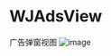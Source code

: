 # WJAdsView
广告弹窗视图
![image](https://github.com/XiMingJun/WJAdsView/blob/master/WJAdsViewDemo/2016-03-10%2011_09_18.gif)
